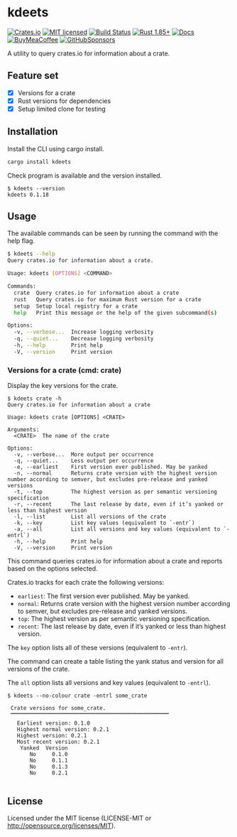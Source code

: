 # kdeets

[![Crates.io][crates-badge]][crates-url]
[![MIT licensed][mit-badge]][mit-url]
[![Build Status][circleci-badge]][circleci-url]
[![Rust 1.85+][version-badge]][version-url]
[![Docs][docs-badge]][docs-url]
[![BuyMeaCoffee][bmac-badge]][bmac-url]
[![GitHubSponsors][ghub-badge]][ghub-url]

[crates-badge]: https://img.shields.io/crates/v/nextsv.svg
[crates-url]: https://crates.io/crates/nextsv
[mit-badge]: https://img.shields.io/badge/license-MIT-blue.svg
[mit-url]: https://github.com/jerusdp/nextsv/blob/main/LICENSE
[circleci-badge]: https://dl.circleci.com/status-badge/img/gh/jerus-org/kdeets/tree/main.svg?style=svg
[circleci-url]: https://dl.circleci.com/status-badge/redirect/gh/jerus-org/kdeets/tree/main
[version-badge]: https://img.shields.io/badge/rust-1.85+-orange.svg
[version-url]: https://www.rust-lang.org
[docs-badge]:  https://docs.rs/kdeets/badge.svg
[docs-url]:  https://docs.rs/kdeets
[bmac-badge]: https://badgen.net/badge/icon/buymeacoffee?color=yellow&icon=buymeacoffee&label
[bmac-url]: https://buymeacoffee.com/jerusdp
[ghub-badge]: https://img.shields.io/badge/sponsor-30363D?logo=GitHub-Sponsors&logoColor=#white
[ghub-url]: https://github.com/sponsors/jerusdp

A utility to query crates.io for information about a crate.

## Feature set

- [x] Versions for a crate
- [x] Rust versions for dependencies
- [x] Setup limited clone for testing

## Installation

Install the CLI using cargo install.

```sh
cargo install kdeets

```

Check program is available and the version installed.

```console
$ kdeets --version
kdeets 0.1.18

```

## Usage

The available commands can be seen by running the command with the help flag.

```sh
$ kdeets --help
Query crates.io for information about a crate.

Usage: kdeets [OPTIONS] <COMMAND>

Commands:
  crate  Query crates.io for information about a crate
  rust   Query crates.io for maximum Rust version for a crate
  setup  Setup local registry for a crate
  help   Print this message or the help of the given subcommand(s)

Options:
  -v, --verbose...  Increase logging verbosity
  -q, --quiet...    Decrease logging verbosity
  -h, --help        Print help
  -V, --version     Print version

```

### Versions for a crate  (cmd: crate)

Display the key versions for the crate.

```console
$ kdeets crate -h
Query crates.io for information about a crate

Usage: kdeets crate [OPTIONS] <CRATE>

Arguments:
  <CRATE>  The name of the crate

Options:
  -v, --verbose...  More output per occurrence
  -q, --quiet...    Less output per occurrence
  -e, --earliest    First version ever published. May be yanked
  -n, --normal      Returns crate version with the highest version number according to semver, but excludes pre-release and yanked versions
  -t, --top         The highest version as per semantic versioning specification
  -r, --recent      The last release by date, even if it’s yanked or less than highest version
  -l, --list        List all versions of the crate
  -k, --key         List key values (equivalent to `-entr`)
  -a, --all         List all versions and key values (equivalent to `-entrl`)
  -h, --help        Print help
  -V, --version     Print version

```

This command queries crates.io for information about a crate and reports based on the options selected.

Crates.io tracks for each crate the following versions:

- `earliest`: The first version ever published. May be yanked.
- `normal`: Returns crate version with the highest version number according to semver, but excludes pre-release and yanked versions.
- `top`: The highest version as per semantic versioning specification.
- `recent`: The last release by date, even if it’s yanked or less than highest version.

The `key` option lists all of these versions (equivalent to `-entr`).

The command can create a table listing the yank status and version for all versions of the crate.

The `all` option lists all versions and key values (equivalent to `-entrl`).

```console
$ kdeets --no-colour crate -entrl some_crate

 Crate versions for some_crate.
 🭶🭶🭶🭶🭶🭶🭶🭶🭶🭶🭶🭶🭶🭶🭶🭶🭶🭶🭶🭶🭶🭶🭶🭶🭶🭶🭶🭶🭶🭶
   Earliest version: 0.1.0
   Highest normal version: 0.2.1
   Highest version: 0.2.1
   Most recent version: 0.2.1
    Yanked  Version 
       No     0.1.0
       No     0.1.1
       No     0.1.3
       No     0.2.1


```

## License

Licensed under the MIT license (LICENSE-MIT or <http://opensource.org/licenses/MIT>).

